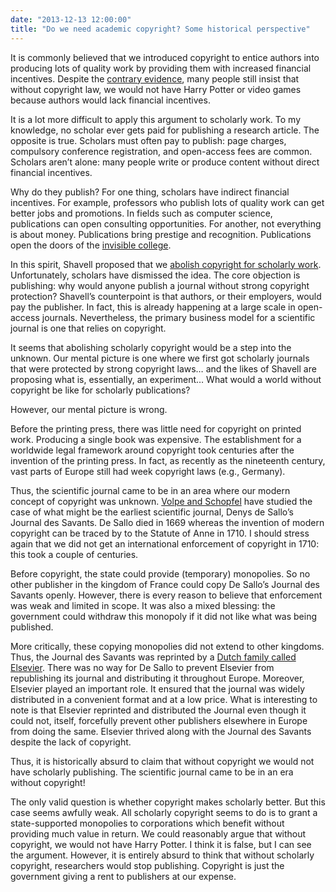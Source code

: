 ```yaml
---
date: "2013-12-13 12:00:00"
title: "Do we need academic copyright? Some historical perspective"
---
```




It is commonly believed that we introduced copyright to entice authors into producing lots of quality work by providing them with increased financial incentives. Despite the [contrary evidence](/lemire/blog/2012/03/22/do-we-need-copyright/), many people still insist that without copyright law, we would not have Harry Potter or video games because authors would lack financial incentives. 

It is a lot more difficult to apply this argument to scholarly work. To my knowledge, no scholar ever gets paid for publishing a research article. The opposite is true. Scholars must often pay to publish: page charges, compulsory conference registration, and open-access fees are common. Scholars aren&rsquo;t alone: many people write or produce content without direct financial incentives. 

Why do they publish? For one thing, scholars have indirect financial incentives. For example, professors who publish lots of quality work can get better jobs and promotions. In fields such as computer science, publications can open consulting opportunities. For another, not everything is about money. Publications bring prestige and recognition. Publications open the doors of the [invisible college](/lemire/blog/2013/05/06/how-to-be-effective-at-open-source-by-programmers-for-programmers/).

In this spirit, Shavell proposed that we [abolish copyright for scholarly work](http://jla.oxfordjournals.org/content/2/1/301.short). Unfortunately, scholars have dismissed the idea. The core objection is publishing: why would anyone publish a journal without strong copyright protection? Shavell&rsquo;s counterpoint is that authors, or their employers, would pay the publisher. In fact, this is already happening at a large scale in open-access journals. Nevertheless, the primary business model for a scientific journal is one that relies on copyright. 

It seems that abolishing scholarly copyright would be a step into the unknown. Our mental picture is one where we first got scholarly journals that were protected by strong copyright laws&hellip; and the likes of Shavell are proposing what is, essentially, an experiment&hellip; What would a world without copyright be like for scholarly publications?

However, our mental picture is wrong. 

Before the printing press, there was little need for copyright on printed work. Producing a single book was expensive. The establishment for a worldwide legal framework around copyright took centuries after the invention of the printing press. In fact, as recently as the nineteenth century, vast parts of Europe still had week copyright laws (e.g., Germany).

Thus, the scientific journal came to be in an area where our modern concept of copyright was unknown. [Volpe and Schopfel](http://www.emeraldinsight.com/action/cookieAbsent) have studied the case of what might be the earliest scientific journal, Denys de Sallo&rsquo;s Journal des Savants. De Sallo died in 1669 whereas the invention of modern copyright can be traced by to the Statute of Anne in 1710. I should stress again that we did not get an international enforcement of copyright in 1710: this took a couple of centuries.

Before copyright, the state could provide (temporary) monopolies. So no other publisher in the kingdom of France could copy De Sallo&rsquo;s Journal des Savants openly. However, there is every reason to believe that enforcement was weak and limited in scope. It was also a mixed blessing: the government could withdraw this monopoly if it did not like what was being published.

More critically, these copying monopolies did not extend to other kingdoms. Thus, the Journal des Savants was reprinted by a [Dutch family called Elsevier](https://en.wikipedia.org/wiki/House_of_Elzevir). There was no way for De Sallo to prevent Elsevier from republishing its journal and distributing it throughout Europe. Moreover, Elsevier played an important role. It ensured that the journal was widely distributed in a convenient format and at a low price. What is interesting to note is that Elsevier reprinted and distributed the Journal even though it could not, itself, forcefully prevent other publishers elsewhere in Europe from doing the same. Elsevier thrived along with the Journal des Savants despite the lack of copyright.

Thus, it is historically absurd to claim that without copyright we would not have scholarly publishing. The scientific journal came to be in an era without copyright!

The only valid question is whether copyright makes scholarly better. But this case seems awfully weak. All scholarly copyright seems to do is to grant a state-supported monopolies to corporations which benefit without providing much value in return. We could reasonably argue that without copyright, we would not have Harry Potter. I think it is false, but I can see the argument. However, it is entirely absurd to think that without scholarly copyright, researchers would stop publishing. Copyright is just the government giving a rent to publishers at our expense.

